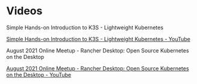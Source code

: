 # Videos

Simple Hands-on Introduction to K3S - Lightweight Kubernetes

[Simple Hands-on Introduction to K3S - Lightweight Kubernetes - YouTube](https://www.youtube.com/watch?v=Z2dpN7k_IL8)

August 2021 Online Meetup - Rancher Desktop: Open Source Kubernetes on the Desktop

[August 2021 Online Meetup - Rancher Desktop: Open Source Kubernetes on the Desktop - YouTube](https://www.youtube.com/watch?v=3ahYmEmVBWU)